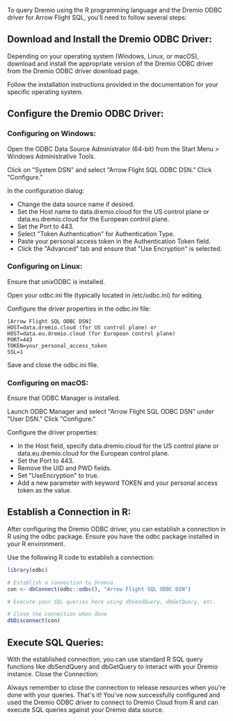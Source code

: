 To query Dremio using the R programming language and the Dremio ODBC driver for Arrow Flight SQL, you'll need to follow several steps:

## Download and Install the Dremio ODBC Driver:

Depending on your operating system (Windows, Linux, or macOS), download and install the appropriate version of the Dremio ODBC driver from the Dremio ODBC driver download page.

Follow the installation instructions provided in the documentation for your specific operating system.

## Configure the Dremio ODBC Driver:

### Configuring on Windows:

Open the ODBC Data Source Administrator (64-bit) from the Start Menu > Windows Administrative Tools.

Click on "System DSN" and select "Arrow Flight SQL ODBC DSN." Click "Configure."

In the configuration dialog:

- Change the data source name if desired.
- Set the Host name to data.dremio.cloud for the US control plane or data.eu.dremio.cloud for the European control plane.
- Set the Port to 443.
- Select "Token Authentication" for Authentication Type.
- Paste your personal access token in the Authentication Token field.
- Click the "Advanced" tab and ensure that "Use Encryption" is selected.

### Configuring on Linux:

Ensure that unixODBC is installed.

Open your odbc.ini file (typically located in /etc/odbc.ini) for editing.

Configure the driver properties in the odbc.ini file:

```shell
[Arrow Flight SQL ODBC DSN]
HOST=data.dremio.cloud (for US control plane) or HOST=data.eu.dremio.cloud (for European control plane)
PORT=443
TOKEN=your_personal_access_token
SSL=1
```

Save and close the odbc.ini file.

### Configuring on macOS:

Ensure that ODBC Manager is installed.

Launch ODBC Manager and select "Arrow Flight SQL ODBC DSN" under "User DSN." Click "Configure."

Configure the driver properties:

- In the Host field, specify data.dremio.cloud for the US control plane or data.eu.dremio.cloud for the European control plane.
- Set the Port to 443.
- Remove the UID and PWD fields.
- Set "UseEncryption" to true.
- Add a new parameter with keyword TOKEN and your personal access token as the value.

## Establish a Connection in R:

After configuring the Dremio ODBC driver, you can establish a connection in R using the odbc package. Ensure you have the odbc package installed in your R environment.

Use the following R code to establish a connection:

```R
library(odbc)

# Establish a connection to Dremio
con <- dbConnect(odbc::odbc(), "Arrow Flight SQL ODBC DSN")

# Execute your SQL queries here using dbSendQuery, dbGetQuery, etc.

# Close the connection when done
dbDisconnect(con)
```
## Execute SQL Queries:

With the established connection, you can use standard R SQL query functions like dbSendQuery and dbGetQuery to interact with your Dremio instance.
Close the Connection:

Always remember to close the connection to release resources when you're done with your queries.
That's it! You've now successfully configured and used the Dremio ODBC driver to connect to Dremio Cloud from R and can execute SQL queries against your Dremio data source.
